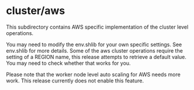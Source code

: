 # cluster/aws
This subdirectory contains AWS specific implementation
of the cluster level operations.

You may need to modify the env.shlib for your own
specific settings. See env.shlib for more details.
Some of the aws cluster operations require the setting
of a REGION name, this release attempts to retrieve
a default value. You may need to check whether that
works for you.

Please note that the worker node level auto scaling for
AWS needs more work. This release currently does not
enable this feature.
